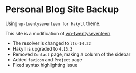 # Personal Blog Site Backup

Using `wp-twentyseventeen for Hakyll` theme.

This site is a modification of [wp-twentyseventeen](https://github.com/katychuang/wp-twentyseventeen)

- The resolver is changed to `lts-14.22`
- Hakyll is upgraded to `4.13.3`
- Removed `Contact` page, making a column of the sidebar
- Added `favicon` and `Project` page
- Fixed syntax highlighting issue
